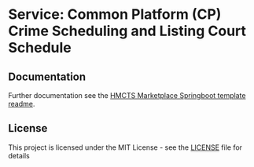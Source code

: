 # Service: Common Platform (CP) Crime Scheduling and Listing Court Schedule

## Documentation

Further documentation see the [HMCTS Marketplace Springboot template readme](https://github.com/hmcts/service-hmcts-marketplace-springboot-template/blob/main/README.md).

## License

This project is licensed under the MIT License - see the [LICENSE](LICENSE) file for details
